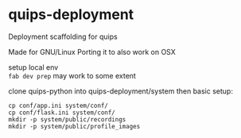 # quips-deployment
Deployment scaffolding for quips

Made for GNU/Linux
Porting it to also work on OSX

setup local env  
`fab dev prep` may work to some extent

clone quips-python into quips-deployment/system
then basic setup:
```
cp conf/app.ini system/conf/
cp conf/flask.ini system/conf/
mkdir -p system/public/recordings
mkdir -p system/public/profile_images
```
